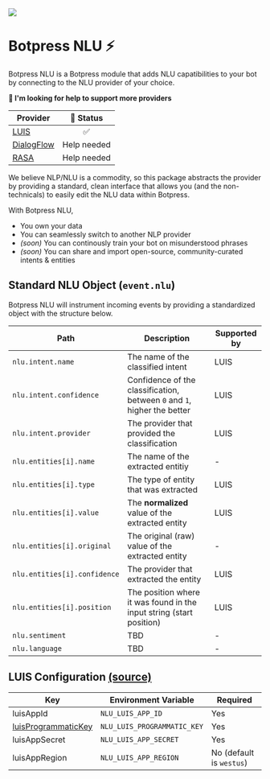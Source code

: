 <img src='https://raw.githubusercontent.com/botpress/botpress-nlu/master/assets/banner_demo.gif'>

# Botpress NLU ⚡

Botpress NLU is a Botpress module that adds NLU capatibilities to your bot by connecting to the NLU provider of your choice.

**🚧 I'm looking for help to support more providers**

| Provider | 🚩 Status |
| ------------- | :--------: |
| [LUIS](https://www.luis.ai) | ✅ |
| [DialogFlow](https://dialogflow.com/) | Help needed |
| [RASA](https://github.com/RasaHQ/rasa_nlu) | Help needed |

We believe NLP/NLU is a commodity, so this package abstracts the provider by providing a standard, clean interface that allows you (and the non-technicals) to easily edit the NLU data within Botpress.

With Botpress NLU,

- You own your data
- You can seamlessly switch to another NLP provider
- _(soon)_ You can continously train your bot on misunderstood phrases
- _(soon)_ You can share and import open-source, community-curated intents & entities

## Standard NLU Object (`event.nlu`)

Botpress NLU will instrument incoming events by providing a standardized object with the structure below.

| Path | Description | Supported by |
| ---- | ----------- | ---- |
| `nlu.intent.name` | The name of the classified intent | LUIS |
| `nlu.intent.confidence` | Confidence of the classification, between `0` and `1`, higher the better | LUIS |
| `nlu.intent.provider` | The provider that provided the classification | LUIS |
| `nlu.entities[i].name` | The name of the extracted entitiy | - |
| `nlu.entities[i].type` | The type of entity that was extracted | LUIS |
| `nlu.entities[i].value` | The **normalized** value of the extracted entity | LUIS |
| `nlu.entities[i].original` | The original (raw) value of the extracted entity | - |
| `nlu.entities[i].confidence` | The provider that extracted the entity | LUIS |
| `nlu.entities[i].position` | The position where it was found in the input string (start position) | LUIS |
| `nlu.sentiment` | TBD | - |
| `nlu.language` | TBD | - |

## LUIS Configuration [(source)](https://github.com/botpress/botpress-nlu/blob/master/src/index.js#L14-L23)

| Key | Environment Variable | Required |
| ------------- | -------- | ----- |
| luisAppId | `NLU_LUIS_APP_ID` | Yes |
| [luisProgrammaticKey](https://docs.microsoft.com/en-us/azure/cognitive-services/luis/manage-keys) | `NLU_LUIS_PROGRAMMATIC_KEY` | Yes |
| luisAppSecret | `NLU_LUIS_APP_SECRET` | Yes |
| luisAppRegion | `NLU_LUIS_APP_REGION` | No (default is `westus`) |
